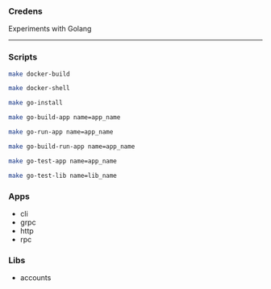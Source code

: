 ### Credens
Experiments with Golang

---

### Scripts

```bash
make docker-build

make docker-shell

make go-install

make go-build-app name=app_name

make go-run-app name=app_name

make go-build-run-app name=app_name

make go-test-app name=app_name

make go-test-lib name=lib_name
```

###  Apps
   - cli
   - grpc
   - http
   - rpc
   
###  Libs
   - accounts